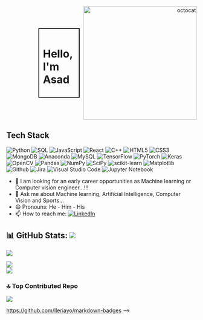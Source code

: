 <div style="display: flex; align-items: center;">
  <div style="flex: 1;"></div>
  <div style="flex: 1; border: 2px solid #000; padding: 10px; margin-right: 10px;">
    <h1>Hello, I'm Asad</h1>
  </div>
  <div style="flex: 1; text-align: right;">
    <img src="https://github.com/asadsk8r02/asadsk8r02/assets/53692166/e081c0ec-49e4-40da-aa55-aa8e209ba325" alt="octocat" width="300">
  </div>
</div>


## Tech Stack

<!--
<img src="https://user-images.githubusercontent.com/74038190/212744275-c56a72c2-50b1-45e2-a693-d19d40357766.gif" alt="Example GIF" width="200">
<img src="https://user-images.githubusercontent.com/74038190/212744275-c56a72c2-50b1-45e2-a693-d19d40357766.gif" alt="Example GIF" width="200">
<img src="https://user-images.githubusercontent.com/74038190/212744275-c56a72c2-50b1-45e2-a693-d19d40357766.gif" alt="Example GIF" width="200">
-->

![Python](https://img.shields.io/badge/Python-%233776AB?style=for-the-badge&logo=python&logoColor=white) ![SQL](https://img.shields.io/badge/SQL-%231798c1?style=for-the-badge) ![JavaScript](https://img.shields.io/badge/javascript-%23323330.svg?style=for-the-badge&logo=javascript&logoColor=%23F7DF1E) ![React](https://img.shields.io/badge/react-%2320232a.svg?style=for-the-badge&logo=react&logoColor=%2361DAFB) ![C++](https://img.shields.io/badge/c++-%2300599C.svg?style=for-the-badge&logo=c%2B%2B&logoColor=white) ![HTML5](https://img.shields.io/badge/html5-%23E34F26.svg?style=for-the-badge&logo=html5&logoColor=white) ![CSS3](https://img.shields.io/badge/css3-%231572B6.svg?style=for-the-badge&logo=css3&logoColor=white) ![MongoDB](https://img.shields.io/badge/MongoDB-%234ea94b.svg?style=for-the-badge&logo=mongodb&logoColor=white) ![Anaconda](https://img.shields.io/badge/Anaconda-%2344A833.svg?style=for-the-badge&logo=anaconda&logoColor=white) ![MySQL](https://img.shields.io/badge/mysql-%2300f.svg?style=for-the-badge&logo=mysql&logoColor=white) ![TensorFlow](https://img.shields.io/badge/TensorFlow-%23FF6F00.svg?style=for-the-badge&logo=TensorFlow&logoColor=white) ![PyTorch](https://img.shields.io/badge/PyTorch-%23EE4C2C.svg?style=for-the-badge&logo=PyTorch&logoColor=white) ![Keras](https://img.shields.io/badge/Keras-%23D00000.svg?style=for-the-badge&logo=Keras&logoColor=white) ![OpenCV](https://img.shields.io/badge/opencv-%23white.svg?style=for-the-badge&logo=opencv&logoColor=white) ![Pandas](https://img.shields.io/badge/pandas-%23150458.svg?style=for-the-badge&logo=pandas&logoColor=white) ![NumPy](https://img.shields.io/badge/numpy-%23013243.svg?style=for-the-badge&logo=numpy&logoColor=white) ![SciPy](https://img.shields.io/badge/SciPy-%230C55A5.svg?style=for-the-badge&logo=scipy&logoColor=%white) ![scikit-learn](https://img.shields.io/badge/scikit--learn-%23F7931E.svg?style=for-the-badge&logo=scikit-learn&logoColor=white) ![Matplotlib](https://img.shields.io/badge/Matplotlib-%23ffffff.svg?style=for-the-badge&logo=Matplotlib&logoColor=black) ![Github](https://img.shields.io/badge/github-black.svg?style=for-the-badge&logo=github&logoColor=white) ![Jira](https://img.shields.io/badge/jira-%230A0FFF.svg?style=for-the-badge&logo=jira&logoColor=white) ![Visual Studio Code](https://img.shields.io/badge/Visual%20Studio%20Code-0078d7.svg?style=for-the-badge&logo=visual-studio-code&logoColor=white) ![Jupyter Notebook](https://img.shields.io/badge/jupyter-%23FA0F00.svg?style=for-the-badge&logo=jupyter&logoColor=white)

- 🤔 I am looking for an early career opportunities as Machine learning or Computer vision engineer...!!!
- 💬 Ask me about Machine learning, Artificial Intelligence, Computer Vision and Sports...
- 😄 Pronouns: He - Him - His
- 📫 How to reach me: [![LinkedIn](https://img.shields.io/badge/linkedin-%230077B5.svg?style=for-the-badge&logo=linkedin&logoColor=white)](https://www.linkedin.com/in/asadullah-khan-83944115a/)


## 📊 GitHub Stats: [![](https://visitcount.itsvg.in/api?id=asadsk8r02&icon=5&color=0)](https://visitcount.itsvg.in)

![](https://github-readme-streak-stats.herokuapp.com/?user=asadsk8r02&theme=onedark&hide_border=false)<br/>


![](https://github-readme-stats.vercel.app/api?username=asadsk8r02&theme=onedark&hide_border=false&include_all_commits=true&count_private=true)<br/>
![](https://github-readme-stats.vercel.app/api/top-langs/?username=asadsk8r02&theme=onedark&hide_border=false&include_all_commits=true&count_private=true&layout=compact)

### 🔝 Top Contributed Repo
![](https://github-contributor-stats.vercel.app/api?username=asadsk8r02&limit=5&theme=dark&combine_all_yearly_contributions=true)

https://github.com/Ileriayo/markdown-badges
-->










<!--
## Hi there 👋

**asadsk8r02/asadsk8r02** is a ✨ _special_ ✨ repository because its `README.md` (this file) appears on your GitHub profile.

Here are some ideas to get you started:

- 🔭 I’m currently working on ...
- 🌱 I’m currently learning ...
- 👯 I’m looking to collaborate on ...
- 🤔 I’m looking for help with ...
- 💬 Ask me about ...
- 📫 How to reach me: ...
- 😄 Pronouns: ...
- ⚡ Fun fact: ...
-->
